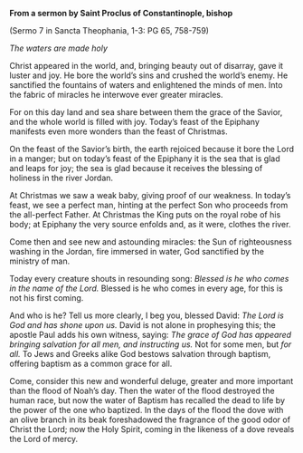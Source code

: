 

**From a sermon by Saint Proclus of Constantinople, bishop**

(Sermo 7 in Sancta Theophania, 1-3: PG 65, 758-759)

_The waters are made holy_

Christ appeared in the world, and, bringing beauty out of disarray, gave it luster and joy. He bore the world’s sins and crushed the world’s enemy. He sanctified the fountains of waters and enlightened the minds of men. Into the fabric of miracles he interwove ever greater miracles.

For on this day land and sea share between them the grace of the Savior, and the whole world is filled with joy. Today’s feast of the Epiphany manifests even more wonders than the feast of Christmas.

On the feast of the Savior’s birth, the earth rejoiced because it bore the Lord in a manger; but on today’s feast of the Epiphany it is the sea that is glad and leaps for joy; the sea is glad because it receives the blessing of holiness in the river Jordan.

At Christmas we saw a weak baby, giving proof of our weakness. In today’s feast, we see a perfect man, hinting at the perfect Son who proceeds from the all-perfect Father. At Christmas the King puts on the royal robe of his body; at Epiphany the very source enfolds and, as it were, clothes the river.

Come then and see new and astounding miracles: the Sun of righteousness washing in the Jordan, fire immersed in water, God sanctified by the ministry of man.

Today every creature shouts in resounding song: _Blessed is he who comes in the name of the Lord._ Blessed is he who comes in every age, for this is not his first coming.

And who is he? Tell us more clearly, I beg you, blessed David: _The Lord is God and has shone upon us._ David is not alone in prophesying this; the apostle Paul adds his own witness, saying: _The grace of God has appeared bringing salvation for all men, and instructing us._ Not for some men, but _for all._ To Jews and Greeks alike God bestows salvation through baptism, offering baptism as a common grace for all.

Come, consider this new and wonderful deluge, greater and more important than the flood of Noah’s day. Then the water of the flood destroyed the human race, but now the water of Baptism has recalled the dead to life by the power of the one who baptized. In the days of the flood the dove with an olive branch in its beak foreshadowed the fragrance of the good odor of Christ the Lord; now the Holy Spirit, coming in the likeness of a dove reveals the Lord of mercy.

